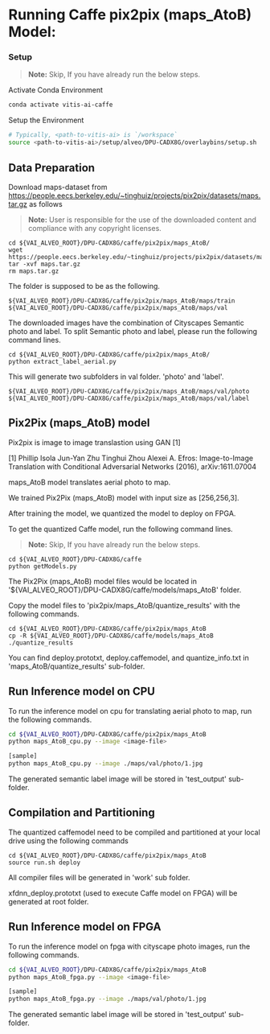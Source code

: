 
# Running Caffe pix2pix (maps_AtoB) Model:

### Setup

> **Note:** Skip, If you have already run the below steps.

Activate Conda Environment
  ```sh
  conda activate vitis-ai-caffe
  ```

Setup the Environment

  ```sh
  # Typically, <path-to-vitis-ai> is `/workspace`
  source <path-to-vitis-ai>/setup/alveo/DPU-CADX8G/overlaybins/setup.sh
  ```

## Data Preparation

Download maps-dataset from https://people.eecs.berkeley.edu/~tinghuiz/projects/pix2pix/datasets/maps.tar.gz as follows
> **Note:** User is responsible for the use of the downloaded content and compliance with any copyright licenses.

```
cd ${VAI_ALVEO_ROOT}/DPU-CADX8G/caffe/pix2pix/maps_AtoB/
wget https://people.eecs.berkeley.edu/~tinghuiz/projects/pix2pix/datasets/maps.tar.gz
tar -xvf maps.tar.gz
rm maps.tar.gz
```

The folder is supposed to be as the following.

```
${VAI_ALVEO_ROOT}/DPU-CADX8G/caffe/pix2pix/maps_AtoB/maps/train
${VAI_ALVEO_ROOT}/DPU-CADX8G/caffe/pix2pix/maps_AtoB/maps/val
```

The downloaded images have the combination of Cityscapes Semantic photo and label.
To split Semantic photo and label, please run the following command lines.

```
cd ${VAI_ALVEO_ROOT}/DPU-CADX8G/caffe/pix2pix/maps_AtoB/
python extract_label_aerial.py
```

This will generate two subfolders in val folder. 'photo' and 'label'.
```
${VAI_ALVEO_ROOT}/DPU-CADX8G/caffe/pix2pix/maps_AtoB/maps/val/photo
${VAI_ALVEO_ROOT}/DPU-CADX8G/caffe/pix2pix/maps_AtoB/maps/val/label
```


## Pix2Pix (maps_AtoB) model

Pix2pix is image to image translastion using GAN [1]


[1]	Phillip Isola Jun-Yan Zhu Tinghui Zhou Alexei A. Efros: Image-to-Image Translation with Conditional Adversarial Networks (2016), arXiv:1611.07004



maps_AtoB model translates aerial photo to map.


We trained Pix2Pix (maps_AtoB) model with input size as [256,256,3].

After training the model, we quantized the model to deploy on FPGA.

To get the quantized Caffe model, run the following command lines.

> **Note:** Skip, If you have already run the below steps.
```
cd ${VAI_ALVEO_ROOT}/DPU-CADX8G/caffe
python getModels.py
```

The Pix2Pix (maps_AtoB) model files would be located in '${VAI_ALVEO_ROOT}/DPU-CADX8G/caffe/models/maps_AtoB' folder.

Copy the model files to 'pix2pix/maps_AtoB/quantize_results' with the following commands.
```
cd ${VAI_ALVEO_ROOT}/DPU-CADX8G/caffe/pix2pix/maps_AtoB
cp -R ${VAI_ALVEO_ROOT}/DPU-CADX8G/caffe/models/maps_AtoB ./quantize_results
```

You can find deploy.prototxt, deploy.caffemodel, and quantize_info.txt in 'maps_AtoB/quantize_results' sub-folder.


## Run Inference model on CPU

To run the inference model on cpu for translating aerial photo to map, run the following commands.
```sh
cd ${VAI_ALVEO_ROOT}/DPU-CADX8G/caffe/pix2pix/maps_AtoB
python maps_AtoB_cpu.py --image <image-file>

[sample]
python maps_AtoB_cpu.py --image ./maps/val/photo/1.jpg
```
The generated semantic label image will be stored in 'test_output' sub-folder.


## Compilation and Partitioning


The quantized caffemodel need to be compiled and partitioned at your local drive using the following commands

```
cd ${VAI_ALVEO_ROOT}/DPU-CADX8G/caffe/pix2pix/maps_AtoB
source run.sh deploy
```

All compiler files will be generated in 'work' sub folder.

xfdnn_deploy.prototxt (used to execute Caffe model on FPGA) will be generated at root folder.




## Run Inference model on FPGA

To run the inference model on fpga with cityscape photo images, run the following commands.

```sh
cd ${VAI_ALVEO_ROOT}/DPU-CADX8G/caffe/pix2pix/maps_AtoB
python maps_AtoB_fpga.py --image <image-file>

[sample]
python maps_AtoB_fpga.py --image ./maps/val/photo/1.jpg
```
The generated semantic label image will be stored in 'test_output' sub-folder.
